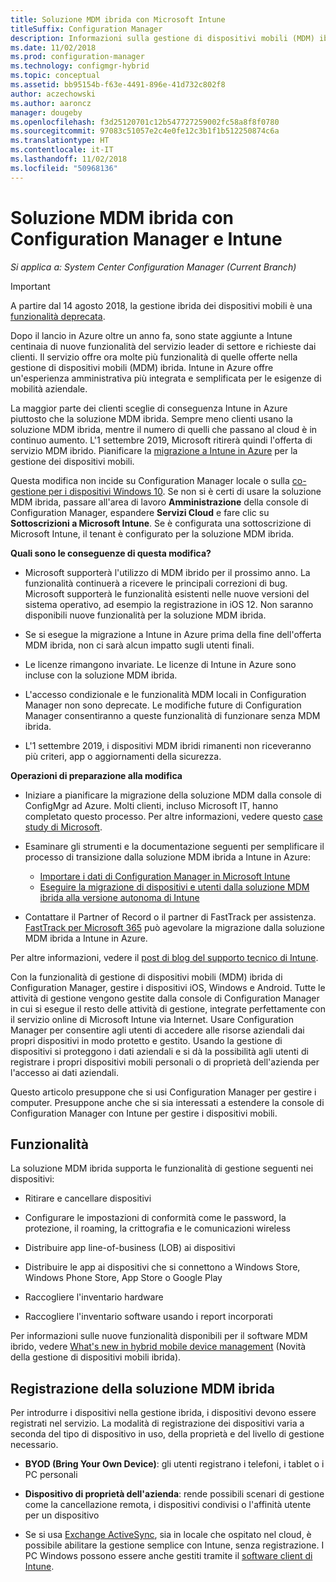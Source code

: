 ```yaml
---
title: Soluzione MDM ibrida con Microsoft Intune
titleSuffix: Configuration Manager
description: Informazioni sulla gestione di dispositivi mobili (MDM) ibrida con Configuration Manager e Microsoft Intune.
ms.date: 11/02/2018
ms.prod: configuration-manager
ms.technology: configmgr-hybrid
ms.topic: conceptual
ms.assetid: bb95154b-f63e-4491-896e-41d732c802f8
author: aczechowski
ms.author: aaroncz
manager: dougeby
ms.openlocfilehash: f3d25120701c12b547727259002fc58a8f8f0780
ms.sourcegitcommit: 97083c51057e2c4e0fe12c3b1f1b512250874c6a
ms.translationtype: HT
ms.contentlocale: it-IT
ms.lasthandoff: 11/02/2018
ms.locfileid: "50968136"
---
```

# <a name="hybrid-mdm-with-configuration-manager-and-microsoft-intune"></a>Soluzione MDM ibrida con Configuration Manager e Intune

*Si applica a: System Center Configuration Manager (Current Branch)*

> [!Important]  
> A partire dal 14 agosto 2018, la gestione ibrida dei dispositivi mobili è una [funzionalità deprecata](/sccm/core/plan-design/changes/deprecated/removed-and-deprecated-cmfeatures).
> <!--Intune feature 2683117-->  
> Dopo il lancio in Azure oltre un anno fa, sono state aggiunte a Intune centinaia di nuove funzionalità del servizio leader di settore e richieste dai clienti. Il servizio offre ora molte più funzionalità di quelle offerte nella gestione di dispositivi mobili (MDM) ibrida. Intune in Azure offre un'esperienza amministrativa più integrata e semplificata per le esigenze di mobilità aziendale.
> 
> La maggior parte dei clienti sceglie di conseguenza Intune in Azure piuttosto che la soluzione MDM ibrida. Sempre meno clienti usano la soluzione MDM ibrida, mentre il numero di quelli che passano al cloud è in continuo aumento. L'1 settembre 2019, Microsoft ritirerà quindi l'offerta di servizio MDM ibrido. Pianificare la [migrazione a Intune in Azure](/sccm/mdm/deploy-use/migrate-hybridmdm-to-intunesa) per la gestione dei dispositivi mobili. 
> 
> Questa modifica non incide su Configuration Manager locale o sulla [co-gestione per i dispositivi Windows 10](/sccm/core/clients/manage/co-management-overview). Se non si è certi di usare la soluzione MDM ibrida, passare all'area di lavoro **Amministrazione** della console di Configuration Manager, espandere **Servizi Cloud** e fare clic su **Sottoscrizioni a Microsoft Intune**. Se è configurata una sottoscrizione di Microsoft Intune, il tenant è configurato per la soluzione MDM ibrida.
> 
> **Quali sono le conseguenze di questa modifica?**
> 
> - Microsoft supporterà l'utilizzo di MDM ibrido per il prossimo anno. La funzionalità continuerà a ricevere le principali correzioni di bug. Microsoft supporterà le funzionalità esistenti nelle nuove versioni del sistema operativo, ad esempio la registrazione in iOS 12. Non saranno disponibili nuove funzionalità per la soluzione MDM ibrida.  
> 
> - Se si esegue la migrazione a Intune in Azure prima della fine dell'offerta MDM ibrida, non ci sarà alcun impatto sugli utenti finali.  
> 
> - Le licenze rimangono invariate. Le licenze di Intune in Azure sono incluse con la soluzione MDM ibrida.  
> 
> - L'accesso condizionale e le funzionalità MDM locali in Configuration Manager non sono deprecate. Le modifiche future di Configuration Manager consentiranno a queste funzionalità di funzionare senza MDM ibrida. 
> 
> - L'1 settembre 2019, i dispositivi MDM ibridi rimanenti non riceveranno più criteri, app o aggiornamenti della sicurezza.  
> 
> **Operazioni di preparazione alla modifica**
> 
> - Iniziare a pianificare la migrazione della soluzione MDM dalla console di ConfigMgr ad Azure. Molti clienti, incluso Microsoft IT, hanno completato questo processo. Per altre informazioni, vedere questo [case study di Microsoft](https://aka.ms/Intune_MSFT).  
> 
> - Esaminare gli strumenti e la documentazione seguenti per semplificare il processo di transizione dalla soluzione MDM ibrida a Intune in Azure:  
>     - [Importare i dati di Configuration Manager in Microsoft Intune](/sccm/mdm/deploy-use/migrate-import-data)  
>     - [Eseguire la migrazione di dispositivi e utenti dalla soluzione MDM ibrida alla versione autonoma di Intune](/sccm/mdm/deploy-use/migrate-hybridmdm-to-intunesa)  
> 
> - Contattare il Partner of Record o il partner di FastTrack per assistenza. [FastTrack per Microsoft 365](https://aka.ms/hybrid_fasttrack) può agevolare la migrazione dalla soluzione MDM ibrida a Intune in Azure. 
> 
> Per altre informazioni, vedere il [post di blog del supporto tecnico di Intune](https://aka.ms/hybrid_notification).



Con la funzionalità di gestione di dispositivi mobili (MDM) ibrida di Configuration Manager, gestire i dispositivi iOS, Windows e Android. Tutte le attività di gestione vengono gestite dalla console di Configuration Manager in cui si esegue il resto delle attività di gestione, integrate perfettamente con il servizio online di Microsoft Intune via Internet. Usare Configuration Manager per consentire agli utenti di accedere alle risorse aziendali dai propri dispositivi in modo protetto e gestito. Usando la gestione di dispositivi si proteggono i dati aziendali e si dà la possibilità agli utenti di registrare i propri dispositivi mobili personali o di proprietà dell'azienda per l'accesso ai dati aziendali. 

Questo articolo presuppone che si usi Configuration Manager per gestire i computer. Presuppone anche che si sia interessati a estendere la console di Configuration Manager con Intune per gestire i dispositivi mobili. 



## <a name="capabilities"></a>Funzionalità

La soluzione MDM ibrida supporta le funzionalità di gestione seguenti nei dispositivi:

-   Ritirare e cancellare dispositivi  

-   Configurare le impostazioni di conformità come le password, la protezione, il roaming, la crittografia e le comunicazioni wireless  

-   Distribuire app line-of-business (LOB) ai dispositivi  

-   Distribuire le app ai dispositivi che si connettono a Windows Store, Windows Phone Store, App Store o Google Play  

-   Raccogliere l'inventario hardware  

-   Raccogliere l'inventario software usando i report incorporati  

Per informazioni sulle nuove funzionalità disponibili per il software MDM ibrido, vedere [What's new in hybrid mobile device management](/sccm/mdm/understand/whats-new-in-hybrid-mobile-device-management) (Novità della gestione di dispositivi mobili ibrida).



## <a name="hybrid-mdm-enrollment"></a>Registrazione della soluzione MDM ibrida

Per introdurre i dispositivi nella gestione ibrida, i dispositivi devono essere registrati nel servizio. La modalità di registrazione dei dispositivi varia a seconda del tipo di dispositivo in uso, della proprietà e del livello di gestione necessario.

- **BYOD (Bring Your Own Device)**: gli utenti registrano i telefoni, i tablet o i PC personali  

- **Dispositivo di proprietà dell'azienda**: rende possibili scenari di gestione come la cancellazione remota, i dispositivi condivisi o l'affinità utente per un dispositivo  

- Se si usa [Exchange ActiveSync](/sccm/mdm/plan-design/device-enrollment-methods#mobile-device-management-with-exchange-activesync-and-configuration-manager), sia in locale che ospitato nel cloud, è possibile abilitare la gestione semplice con Intune, senza registrazione. I PC Windows possono essere anche gestiti tramite il [software client di Intune](/intune/deploy-use/manage-windows-pcs-with-microsoft-intune).
